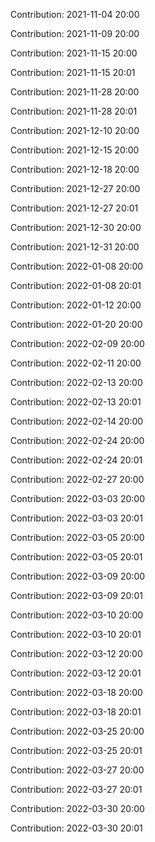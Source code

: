 Contribution: 2021-11-04 20:00

Contribution: 2021-11-09 20:00

Contribution: 2021-11-15 20:00

Contribution: 2021-11-15 20:01

Contribution: 2021-11-28 20:00

Contribution: 2021-11-28 20:01

Contribution: 2021-12-10 20:00

Contribution: 2021-12-15 20:00

Contribution: 2021-12-18 20:00

Contribution: 2021-12-27 20:00

Contribution: 2021-12-27 20:01

Contribution: 2021-12-30 20:00

Contribution: 2021-12-31 20:00

Contribution: 2022-01-08 20:00

Contribution: 2022-01-08 20:01

Contribution: 2022-01-12 20:00

Contribution: 2022-01-20 20:00

Contribution: 2022-02-09 20:00

Contribution: 2022-02-11 20:00

Contribution: 2022-02-13 20:00

Contribution: 2022-02-13 20:01

Contribution: 2022-02-14 20:00

Contribution: 2022-02-24 20:00

Contribution: 2022-02-24 20:01

Contribution: 2022-02-27 20:00

Contribution: 2022-03-03 20:00

Contribution: 2022-03-03 20:01

Contribution: 2022-03-05 20:00

Contribution: 2022-03-05 20:01

Contribution: 2022-03-09 20:00

Contribution: 2022-03-09 20:01

Contribution: 2022-03-10 20:00

Contribution: 2022-03-10 20:01

Contribution: 2022-03-12 20:00

Contribution: 2022-03-12 20:01

Contribution: 2022-03-18 20:00

Contribution: 2022-03-18 20:01

Contribution: 2022-03-25 20:00

Contribution: 2022-03-25 20:01

Contribution: 2022-03-27 20:00

Contribution: 2022-03-27 20:01

Contribution: 2022-03-30 20:00

Contribution: 2022-03-30 20:01

